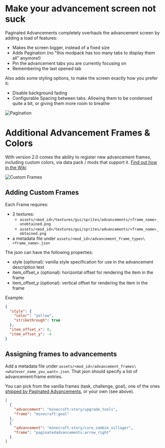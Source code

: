 # Make your advancement screen not suck

Paginated Advancements completely overhauls the advancement screen by adding a load of features:

- Makes the screen bigger, instead of a fixed size
- Adds Pagination (no "this modpack has too many tabs to display them all" anymore!)
- Pin the advancement tabs you are currently focusing on
- Remembering the last opened tab

Also adds some styling options, to make the screen exactly how you prefer it:
- Disable background fading
- Configurable Spacing between tabs. Allowing them to be condensed quite a bit, or giving them more room to breathe

![Pagination](./images/screenshot_pagination.png)

# Additional Advancement Frames & Colors
With version 2.0 comes the ability to register new advancement frames, including custom colors, via data pack / mods that support it. [Find out how in the Wiki](https://github.com/DaFuqs/PaginatedAdvancements/wiki)

![Custom Frames](./images/builtin_frames.png)

## Adding Custom Frames

Each Frame requires:

- 2 textures:
  - `assets/<mod_id>/textures/gui/sprites/advancements/<frame_name>_unobtained.png`
  - `assets/<mod_id>/textures/gui/sprites/advancements/<frame_name>_obtained.png`
- a metadata file under `assets/<mod_id>/advancement_frame_types\<frame_name>.json`

The json can have the following properties:

- style (optional): vanilla style specification for use in the advancement description text
- item_offset_x (optional): horizontal offset for rendering the item in the frame
- item_offset_y (optional): vertical offset for rendering the item in the frame

Example:

```json
{
  "style": {
    "color": "yellow",
    "strikethrough": true
  },
  "item_offset_x": 0,
  "item_offset_y": -4
}
```

## Assigning frames to advancements

Add a metadata file under `assets/<mod_id>/advancement_frames\<whatever_name_you_want>.json`.
That json should specify a list of advancement:frame entries.

You can pick from the vanilla frames (task, challenge, goal), one of the
ones [shipped by Paginated Advancements](./src/main/resources/assets/paginatedadvancements/advancement_frame_types/), or
your own (see above).

```json
[
  {
    "advancement": "minecraft:story/upgrade_tools",
    "frame": "minecraft:goal"
  },
  {
    "advancement": "minecraft:story/cure_zombie_villager",
    "frame": "paginatedadvancements:arrow_right"
  }
]
```